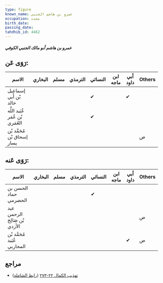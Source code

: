 ```yaml
---
type: figure
known_name: عمرو بن هاشم الجنبي
occupation: محدث
birth_date:
passing_date:
tahdhib_id: 4462
---
```

##### عمرو بن هاشم أبو مالك الجنبي الكوفي

## رَوَى عَن:
| الاسم                            | البخاري | مسلم | الترمذي | النسائي | ابن ماجه | أبي داود | Others |
| -------------------------------- | ------- | ---- | ------- | ------- | -------- | -------- | ------ |
| إسماعيل بْن أَبي خالد            |         |      |         | ✔       |          | ✔        |        |
| عُبَيد اللَّه بْن عُمَر العُمَري |         |      |         | ✔       |          |          |        |
| مُحَمَّد بْن إسحاق بْن يسار      |         |      |         |         |          |          | ص      |
## رَوَى عَنه:
| الاسم                        | البخاري | مسلم | الترمذي | النسائي | ابن ماجه | أبي داود | Others |
| ---------------------------- | ------- | ---- | ------- | ------- | -------- | -------- | ------ |
| الحسن بن حماد الحضرمي        |         |      |         | ✔       |          |          |        |
| عبد الرحمن بْن صَالِح الأزدي |         |      |         |         |          |          | ص      |
| مُحَمَّد بْن عُبَيد المحاربي |         |      |         |         |          | ✔        | ص      |
## مراجع
- [تهذيب الكمال ٢٢-٢٧٣](obsidian://open?vault=Tahdhib-al-Kamal&file=Figures/٤٤٦٢-عمرو%20بن%20هاشم%20أبو%20مالك%20الجنبي%20الكوفي) ([رابط الشاملة](https://shamela.ws/book/3722/11526))